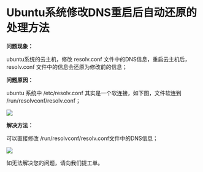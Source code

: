 # Ubuntu系统修改DNS重启后自动还原的处理方法



**问题现象：**

ubuntu系统的云主机，修改 resolv.conf 文件中的DNS信息，重启云主机后， resolv.conf 文件中的信息会还原为修改前的信息；



**问题原因：**

ubuntu 系统中 /etc/resolv.conf 其实是一个软连接，如下图，文件软连到 /run/resolvconf/resolv.conf；

![](../../../../../cn-VirtualMachine-Linux/image/Elastic-Compute/Virtual-Machine/Linux/Ubuntu%E7%B3%BB%E7%BB%9F%E4%BF%AE%E6%94%B9DNS%E9%87%8D%E5%90%AF%E5%90%8E%E8%87%AA%E5%8A%A8%E8%BF%98%E5%8E%9F%E7%9A%84%E5%A4%84%E7%90%86%E6%96%B9%E6%B3%9501.png)

**解决方法：**

可以直接修改 /run/resolvconf/resolv.conf文件中的DNS信息；

![](../../../../../cn-VirtualMachine-Linux/image/Elastic-Compute/Virtual-Machine/Linux/Ubuntu%E7%B3%BB%E7%BB%9F%E4%BF%AE%E6%94%B9DNS%E9%87%8D%E5%90%AF%E5%90%8E%E8%87%AA%E5%8A%A8%E8%BF%98%E5%8E%9F%E7%9A%84%E5%A4%84%E7%90%86%E6%96%B9%E6%B3%9502.png)

如无法解决您的问题，请向我们提工单。
